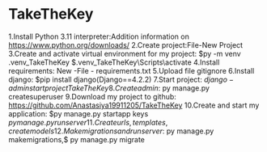 # TakeTheKey
1.Install Python 3.11 interpreter:Addition information on https://www.python.org/downloads/
2.Create project:File-New Project
3.Create and activate virtual environment for my project: $py -m venv .venv_TakeTheKey
$.venv_TakeTheKey\Scripts\activate
4.Install requirements: New -File - requirements.txt
5.Upload file gitignore
6.Install django: $pip install django(Django==4.2.2)
7.Start project: $django-admin startproject TakeTheKey
8. Create admin:$ py manage.py createsuperuser
9.Download my project to github: https://github.com/Anastasiya19911205/TakeTheKey
10.Create and start my application: $py manage.py startapp keys
$py manage.py runserver
11.Create urls, templates, create models
12.Make migrations and run server:$ py manage.py makemigrations,$ py manage.py migrate




